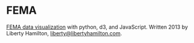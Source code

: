 FEMA
====

<a href="http://www.libertyhamilton.com/fema/fema.html">FEMA data visualization</a> with python, d3, and JavaScript. 
Written 2013 by Liberty Hamilton, liberty@libertyhamilton.com.
